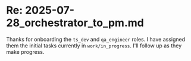 # Re: 2025-07-28_orchestrator_to_pm.md

Thanks for onboarding the `ts_dev` and `qa_engineer` roles. I have assigned them the initial tasks currently in `work/in_progress`. I'll follow up as they make progress.
